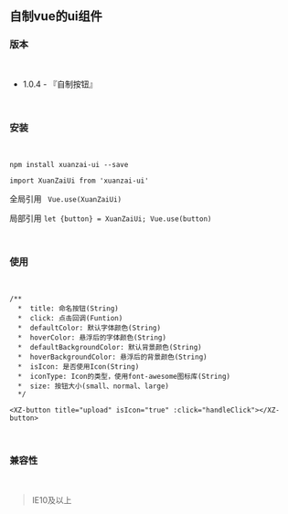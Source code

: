 ## 自制vue的ui组件


### 版本

<br/>

- 1.0.4 - 『自制按钮』

<br/>


### 安装

<br/>

```npm install xuanzai-ui --save```

```import XuanZaiUi from 'xuanzai-ui'```

全局引用 ``` Vue.use(XuanZaiUi)```

局部引用 ```let {button} = XuanZaiUi;
Vue.use(button)```

<br/>

### 使用

<br/>

```
/**
  *  title: 命名按钮(String)
  *  click: 点击回调(Funtion)
  *  defaultColor: 默认字体颜色(String)
  *  hoverColor: 悬浮后的字体颜色(String)
  *  defaultBackgroundColor: 默认背景颜色(String)
  *  hoverBackgroundColor: 悬浮后的背景颜色(String)
  *  isIcon: 是否使用Icon(String)
  *  iconType: Icon的类型，使用font-awesome图标库(String)
  *  size: 按钮大小(small、normal、large)
  */
  
<XZ-button title="upload" isIcon="true" :click="handleClick"></XZ-button>

```

<br/>

### 兼容性

<br/>

> IE10及以上


